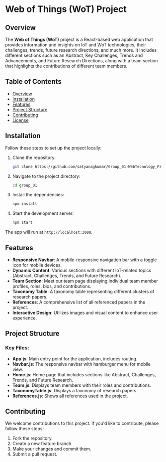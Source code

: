 # Web of Things (WoT) Project

## Overview

The **Web of Things (WoT)** project is a React-based web application that provides information and insights on IoT and WoT technologies, their challenges, trends, future research directions, and much more. It includes different sections such as an Abstract, Key Challenges, Trends and Advancements, and Future Research Directions, along with a team section that highlights the contributions of different team members.

## Table of Contents

- [Overview](#overview)
- [Installation](#installation)
- [Features](#features)
- [Project Structure](#project-structure)
- [Contributing](#contributing)
- [License](#license)

## Installation

Follow these steps to set up the project locally:

1. Clone the repository:

   ```bash
   git clone https://github.com/satyanagkumar/Group_01-WebTecnology_Project
   ```

2. Navigate to the project directory:

   ```bash
   cd group_01
   ```

3. Install the dependencies:

   ```bash
   npm install
   ```

4. Start the development server:

   ```bash
   npm start
   ```

The app will run at `http://localhost:3000`.

## Features

- **Responsive Navbar**: A mobile-responsive navigation bar with a toggle icon for mobile devices.
- **Dynamic Content**: Various sections with different IoT-related topics (Abstract, Challenges, Trends, and Future Research).
- **Team Section**: Meet our team page displaying individual team member profiles, roles, bios, and contributions.
- **Taxonomy Table**: A taxonomy table representing different clusters of research papers.
- **References**: A comprehensive list of all referenced papers in the project.
- **Interactive Design**: Utilizes images and visual content to enhance user experience.

## Project Structure

### Key Files:

- **App.js**: Main entry point for the application, includes routing.
- **Navbar.js**: The responsive navbar with hamburger menu for mobile view.
- **Home.js**: Home page that includes sections like Abstract, Challenges, Trends, and Future Research.
- **Team.js**: Displays team members with their roles and contributions.
- **TaxonomyTable.js**: Displays a taxonomy of research papers.
- **References.js**: Shows all references used in the project.

## Contributing

We welcome contributions to this project. If you'd like to contribute, please follow these steps:

1. Fork the repository.
2. Create a new feature branch.
3. Make your changes and commit them.
4. Submit a pull request.
